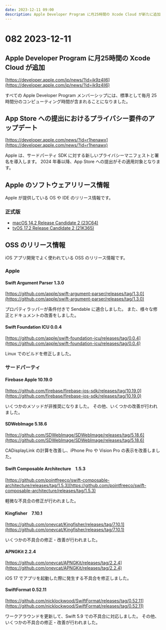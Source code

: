 ```yaml
---
date: 2023-12-11 09:00
description: Apple Developer Program に月25時間の Xcode Cloud が新たに追加、 App Store への提出におけるプライバシー要件のアップデート、 ほか
---
```

# 082 2023-12-11

## Apple Developer Program に月25時間の Xcode Cloud が追加

[https://developer.apple.com/jp/news/?id=ik9z4ll6](https://developer.apple.com/jp/news/?id=ik9z4ll6)

すべての Apple Developer Program メンバーシップには、標準として毎月 25 時間分のコンピューティング時間が含まれることになりました。

## App Store への提出におけるプライバシー要件のアップデート

[https://developer.apple.com/news/?id=r1henawx](https://developer.apple.com/news/?id=r1henawx)

Apple は、サードパーティ SDK に対する新しいプライバシーマニフェストと署名を導入します。
2024 年春以降、App Store への提出がその適用対象となります。

## Apple のソフトウェアリリース情報

Apple が提供している OS や IDE のリリース情報です。

### 正式版

- [macOS 14.2 Release Candidate 2 (23C64)](https://developer.apple.com/news/releases/?id=12072023a)
- [tvOS 17.2 Release Candidate 2 (21K365)](https://developer.apple.com/news/releases/?id=12082023a)

## OSS のリリース情報

iOS アプリ開発でよく使われている OSS のリリース情報です。

### Apple

#### Swift Argument Parser 1.3.0

[https://github.com/apple/swift-argument-parser/releases/tag/1.3.0](https://github.com/apple/swift-argument-parser/releases/tag/1.3.0)

プロパティラッパーが条件付きで Sendable に適合しました。
また、様々な修正とドキュメントの改善をしました。

#### Swift Foundation ICU 0.0.4

[https://github.com/apple/swift-foundation-icu/releases/tag/0.0.4](https://github.com/apple/swift-foundation-icu/releases/tag/0.0.4)

Linux でのビルドを修正しました。

### サードパーティ

#### Firebase Apple 10.19.0

[https://github.com/firebase/firebase-ios-sdk/releases/tag/10.19.0](https://github.com/firebase/firebase-ios-sdk/releases/tag/10.19.0)

いくつかのメソッドが非推奨になりました。
その他、いくつかの改善が行われました。

#### SDWebImage 5.18.6

[https://github.com/SDWebImage/SDWebImage/releases/tag/5.18.6](https://github.com/SDWebImage/SDWebImage/releases/tag/5.18.6)

CADisplayLink の計算を改善し、iPhone Pro や Vision Pro の表示を改善しました。

#### Swift Composable Architecture　1.5.3

[https://github.com/pointfreeco/swift-composable-architecture/releases/tag/1.5.3](https://github.com/pointfreeco/swift-composable-architecture/releases/tag/1.5.3)

軽微な不具合の修正が行われました。

#### Kingfisher　7.10.1

[https://github.com/onevcat/Kingfisher/releases/tag/7.10.1](https://github.com/onevcat/Kingfisher/releases/tag/7.10.1)

いくつかの不具合の修正・改善が行われました。

#### APNGKit 2.2.4

[https://github.com/onevcat/APNGKit/releases/tag/2.2.4](https://github.com/onevcat/APNGKit/releases/tag/2.2.4)

iOS 17 でアプリを起動した際に発生する不具合を修正しました。

#### SwiftFormat 0.52.11

[https://github.com/nicklockwood/SwiftFormat/releases/tag/0.52.11](https://github.com/nicklockwood/SwiftFormat/releases/tag/0.52.11)

ワークアラウンドを更新して、Swift 5.9 での不具合に対応しました。
その他、いくつかの不具合の修正・改善が行われました。
